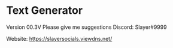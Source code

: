 # Text Generator
Version 00.3V Please give me suggestions Discord: Slayer#9999


Website: https://slayersocials.viewdns.net/
